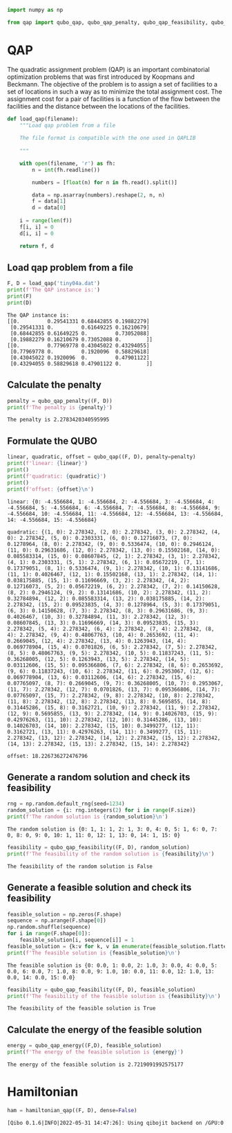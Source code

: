 ```python
import numpy as np

from qap import qubo_qap, qubo_qap_penalty, qubo_qap_feasibility, qubo_qap_energy, hamiltonian_qap
```

# QAP 

The quadratic assignment problem (QAP) is an important combinatorial optimization problems that was first introduced by Koopmans and Beckmann. The objective of the problem is to assign a set of facilities to a set of locations in such a way as to minimize the total assignment cost. The assignment cost for a pair of facilities is a function of the flow between the facilities and the distance between the locations of the facilities.


```python
def load_qap(filename):
    """Load qap problem from a file
    
    The file format is compatible with the one used in QAPLIB
    
    """

    with open(filename, 'r') as fh:
        n = int(fh.readline())

        numbers = [float(n) for n in fh.read().split()]

        data = np.asarray(numbers).reshape(2, n, n)
        f = data[1]
        d = data[0]
        
    i = range(len(f))
    f[i, i] = 0
    d[i, i] = 0

    return f, d
```

## Load qap problem from a file


```python
F, D = load_qap('tiny04a.dat')
print(f'The QAP instance is:')
print(F)
print(D)
```

    The QAP instance is:
    [[0.         0.29541331 0.68442855 0.19882279]
     [0.29541331 0.         0.61649225 0.16210679]
     [0.68442855 0.61649225 0.         0.73052088]
     [0.19882279 0.16210679 0.73052088 0.        ]]
    [[0.         0.77969778 0.43045022 0.43294055]
     [0.77969778 0.         0.1920096  0.58829618]
     [0.43045022 0.1920096  0.         0.47901122]
     [0.43294055 0.58829618 0.47901122 0.        ]]


## Calculate the penalty


```python
penalty = qubo_qap_penalty((F, D))
print(f'The penalty is {penalty}')
```

    The penalty is 2.2783420340595995


## Formulate the QUBO


```python
linear, quadratic, offset = qubo_qap((F, D), penalty=penalty)
print(f'linear: {linear}')
print()
print(f'quadratic: {quadratic}')
print()
print(f'offset: {offset}\n')
```

    linear: {0: -4.556684, 1: -4.556684, 2: -4.556684, 3: -4.556684, 4: -4.556684, 5: -4.556684, 6: -4.556684, 7: -4.556684, 8: -4.556684, 9: -4.556684, 10: -4.556684, 11: -4.556684, 12: -4.556684, 13: -4.556684, 14: -4.556684, 15: -4.556684}
    
    quadratic: {(1, 0): 2.278342, (2, 0): 2.278342, (3, 0): 2.278342, (4, 0): 2.278342, (5, 0): 0.2303331, (6, 0): 0.12716073, (7, 0): 0.1278964, (8, 0): 2.278342, (9, 0): 0.5336474, (10, 0): 0.2946124, (11, 0): 0.29631686, (12, 0): 2.278342, (13, 0): 0.15502168, (14, 0): 0.085583314, (15, 0): 0.08607845, (2, 1): 2.278342, (3, 1): 2.278342, (4, 1): 0.2303331, (5, 1): 2.278342, (6, 1): 0.05672219, (7, 1): 0.17379051, (8, 1): 0.5336474, (9, 1): 2.278342, (10, 1): 0.13141686, (11, 1): 0.4026467, (12, 1): 0.15502168, (13, 1): 2.278342, (14, 1): 0.038175885, (15, 1): 0.11696669, (3, 2): 2.278342, (4, 2): 0.12716073, (5, 2): 0.05672219, (6, 2): 2.278342, (7, 2): 0.14150628, (8, 2): 0.2946124, (9, 2): 0.13141686, (10, 2): 2.278342, (11, 2): 0.32784894, (12, 2): 0.085583314, (13, 2): 0.038175885, (14, 2): 2.278342, (15, 2): 0.09523835, (4, 3): 0.1278964, (5, 3): 0.17379051, (6, 3): 0.14150628, (7, 3): 2.278342, (8, 3): 0.29631686, (9, 3): 0.4026467, (10, 3): 0.32784894, (11, 3): 2.278342, (12, 3): 0.08607845, (13, 3): 0.11696669, (14, 3): 0.09523835, (15, 3): 2.278342, (5, 4): 2.278342, (6, 4): 2.278342, (7, 4): 2.278342, (8, 4): 2.278342, (9, 4): 0.48067763, (10, 4): 0.2653692, (11, 4): 0.2669045, (12, 4): 2.278342, (13, 4): 0.1263943, (14, 4): 0.069778904, (15, 4): 0.0701826, (6, 5): 2.278342, (7, 5): 2.278342, (8, 5): 0.48067763, (9, 5): 2.278342, (10, 5): 0.11837243, (11, 5): 0.36268005, (12, 5): 0.1263943, (13, 5): 2.278342, (14, 5): 0.03112606, (15, 5): 0.095366806, (7, 6): 2.278342, (8, 6): 0.2653692, (9, 6): 0.11837243, (10, 6): 2.278342, (11, 6): 0.2953067, (12, 6): 0.069778904, (13, 6): 0.03112606, (14, 6): 2.278342, (15, 6): 0.07765097, (8, 7): 0.2669045, (9, 7): 0.36268005, (10, 7): 0.2953067, (11, 7): 2.278342, (12, 7): 0.0701826, (13, 7): 0.095366806, (14, 7): 0.07765097, (15, 7): 2.278342, (9, 8): 2.278342, (10, 8): 2.278342, (11, 8): 2.278342, (12, 8): 2.278342, (13, 8): 0.5695855, (14, 8): 0.31445286, (15, 8): 0.3162721, (10, 9): 2.278342, (11, 9): 2.278342, (12, 9): 0.5695855, (13, 9): 2.278342, (14, 9): 0.14026703, (15, 9): 0.42976263, (11, 10): 2.278342, (12, 10): 0.31445286, (13, 10): 0.14026703, (14, 10): 2.278342, (15, 10): 0.3499277, (12, 11): 0.3162721, (13, 11): 0.42976263, (14, 11): 0.3499277, (15, 11): 2.278342, (13, 12): 2.278342, (14, 12): 2.278342, (15, 12): 2.278342, (14, 13): 2.278342, (15, 13): 2.278342, (15, 14): 2.278342}
    
    offset: 18.226736272476796
    


## Generate a random solution and check its feasibility


```python
rng = np.random.default_rng(seed=1234)
random_solution = {i: rng.integers(2) for i in range(F.size)}
print(f'The random solution is {random_solution}\n')
```

    The random solution is {0: 1, 1: 1, 2: 1, 3: 0, 4: 0, 5: 1, 6: 0, 7: 0, 8: 0, 9: 0, 10: 1, 11: 0, 12: 1, 13: 0, 14: 1, 15: 0}
    



```python
feasibility = qubo_qap_feasibility((F, D), random_solution)
print(f'The feasibility of the random solution is {feasibility}\n')
```

    The feasibility of the random solution is False
    


## Generate a feasible solution and check its feasibility


```python
feasible_solution = np.zeros(F.shape)
sequence = np.arange(F.shape[0])
np.random.shuffle(sequence)
for i in range(F.shape[0]):
    feasible_solution[i, sequence[i]] = 1
feasible_solution = {k:v for k, v in enumerate(feasible_solution.flatten())}
print(f'The feasible solution is {feasible_solution}\n')
```

    The feasible solution is {0: 0.0, 1: 0.0, 2: 1.0, 3: 0.0, 4: 0.0, 5: 0.0, 6: 0.0, 7: 1.0, 8: 0.0, 9: 1.0, 10: 0.0, 11: 0.0, 12: 1.0, 13: 0.0, 14: 0.0, 15: 0.0}
    



```python
feasibility = qubo_qap_feasibility((F, D), feasible_solution)
print(f'The feasibility of the feasible solution is {feasibility}\n')
```

    The feasibility of the feasible solution is True
    


## Calculate the energy of the feasible solution


```python
energy = qubo_qap_energy((F,D), feasible_solution)
print(f'The energy of the feasible solution is {energy}')
```

    The energy of the feasible solution is 2.7219091992575177


# Hamiltonian


```python
ham = hamiltonian_qap((F, D), dense=False)
```

    [Qibo 0.1.6|INFO|2022-05-31 14:47:26]: Using qibojit backend on /GPU:0

